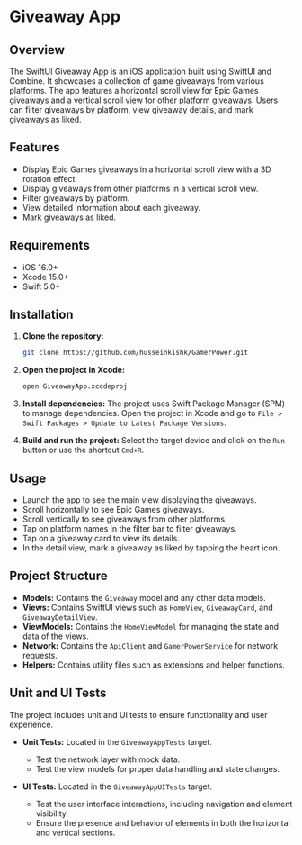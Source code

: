 # Giveaway App

## Overview

The SwiftUI Giveaway App is an iOS application built using SwiftUI and Combine. It showcases a collection of game giveaways from various platforms. The app features a horizontal scroll view for Epic Games giveaways and a vertical scroll view for other platform giveaways. Users can filter giveaways by platform, view giveaway details, and mark giveaways as liked.

## Features

- Display Epic Games giveaways in a horizontal scroll view with a 3D rotation effect.
- Display giveaways from other platforms in a vertical scroll view.
- Filter giveaways by platform.
- View detailed information about each giveaway.
- Mark giveaways as liked.

## Requirements

- iOS 16.0+
- Xcode 15.0+
- Swift 5.0+

## Installation

1. **Clone the repository:**
    ```bash
    git clone https://github.com/husseinkishk/GamerPower.git
    ```

2. **Open the project in Xcode:**
    ```bash
    open GiveawayApp.xcodeproj
    ```

3. **Install dependencies:**
    The project uses Swift Package Manager (SPM) to manage dependencies. Open the project in Xcode and go to `File > Swift Packages > Update to Latest Package Versions`.

4. **Build and run the project:**
    Select the target device and click on the `Run` button or use the shortcut `Cmd+R`.

## Usage

- Launch the app to see the main view displaying the giveaways.
- Scroll horizontally to see Epic Games giveaways.
- Scroll vertically to see giveaways from other platforms.
- Tap on platform names in the filter bar to filter giveaways.
- Tap on a giveaway card to view its details.
- In the detail view, mark a giveaway as liked by tapping the heart icon.

## Project Structure

- **Models:** Contains the `Giveaway` model and any other data models.
- **Views:** Contains SwiftUI views such as `HomeView`, `GiveawayCard`, and `GiveawayDetailView`.
- **ViewModels:** Contains the `HomeViewModel` for managing the state and data of the views.
- **Network:** Contains the `ApiClient` and `GamerPowerService` for network requests.
- **Helpers:** Contains utility files such as extensions and helper functions.

## Unit and UI Tests

The project includes unit and UI tests to ensure functionality and user experience.

- **Unit Tests:** Located in the `GiveawayAppTests` target.
    - Test the network layer with mock data.
    - Test the view models for proper data handling and state changes.

- **UI Tests:** Located in the `GiveawayAppUITests` target.
    - Test the user interface interactions, including navigation and element visibility.
    - Ensure the presence and behavior of elements in both the horizontal and vertical sections.

